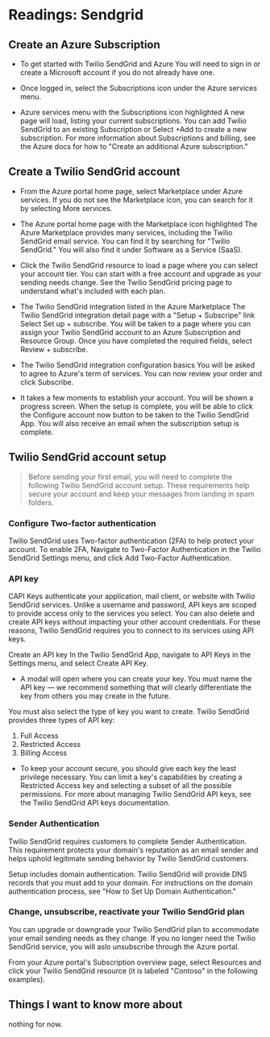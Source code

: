 # Readings: Sendgrid

## Create an Azure Subscription

* To get started with Twilio SendGrid and Azure You will need to sign in or create a Microsoft account if you do not already have one.

* Once logged in, select the Subscriptions icon under the Azure services menu.

* Azure services menu with the Subscriptions icon highlighted A new page will load, listing your current subscriptions. You can add Twilio SendGrid to an existing Subscription or Select +Add to create a new subscription. For more information about Subscriptions and billing, see the Azure docs for how to "Create an additional Azure subscription."

## Create a Twilio SendGrid account

* From the Azure portal home page, select Marketplace under Azure services. If you do not see the Marketplace icon, you can search for it by selecting More services.

* The Azure portal home page with the Marketplace icon highlighted The Azure Marketplace provides many services, including the Twilio SendGrid email service. You can find it by searching for "Twilio SendGrid." You will also find it under Software as a Service (SaaS).

* Click the Twilio SendGrid resource to load a page where you can select your account tier. You can start with a free account and upgrade as your sending needs change. See the Twilio SendGrid pricing page to understand what's included with each plan.

* The Twilio SendGrid integration listed in the Azure Marketplace The Twilio SendGrid integration detail page with a "Setup + Subscripe" link Select Set up + subscribe. You will be taken to a page where you can assign your Twilio SendGrid account to an Azure Subscription and Resource Group. Once you have completed the required fields, select Review + subscribe.

* The Twilio SendGrid integration configuration basics You will be asked to agree to Azure's term of services. You can now review your order and click Subscribe.

* It takes a few moments to establish your account. You will be shown a progress screen. When the setup is complete, you will be able to click the Configure account now button to be taken to the Twilio SendGrid App. You will also receive an email when the subscription setup is complete.

## Twilio SendGrid account setup

>Before sending your first email, you will need to complete the following Twilio SendGrid account setup. These requirements help secure your account and keep your messages from landing in spam folders.

### Configure Two-factor authentication

Twilio SendGrid uses Two-factor authentication (2FA) to help protect your account. To enable 2FA, Navigate to Two-Factor Authentication in the Twilio SendGrid Settings menu, and click Add Two-Factor Authentication.

### API key

CAPI Keys authenticate your application, mail client, or website with Twilio SendGrid services. Unlike a username and password, API keys are scoped to provide access only to the services you select. You can also delete and create API keys without impacting your other account credentials. For these reasons, Twilio SendGrid requires you to connect to its services using API keys.

Create an API key
In the Twilio SendGrid App, navigate to API Keys in the Settings menu, and select Create API Key.

* A modal will open where you can create your key. You must name the API key — we recommend something that will clearly differentiate the key from others you may create in the future.

You must also select the type of key you want to create. Twilio SendGrid provides three types of API key:

1. Full Access
2. Restricted Access
3. Billing Access

* To keep your account secure, you should give each key the least privilege necessary. You can limit a key's capabilities by creating a Restricted Access key and selecting a subset of all the possible permissions. For more about managing Twilio SendGrid API keys, see the Twilio SendGrid API keys documentation.

### Sender Authentication

Twilio SendGrid requires customers to complete Sender Authentication. This requirement protects your domain's reputation as an email sender and helps uphold legitimate sending behavior by Twilio SendGrid customers.

Setup includes domain authentication. Twilio SendGrid will provide DNS records that you must add to your domain. For instructions on the domain authentication process, see "How to Set Up Domain Authentication."

### Change, unsubscribe, reactivate your Twilio SendGrid plan

You can upgrade or downgrade your Twilio SendGrid plan to accommodate your email sending needs as they change. If you no longer need the Twilio SendGrid service, you will aslo unsubscribe through the Azure portal.

From your Azure portal's Subscription overview page, select Resources and click your Twilio SendGrid resource (it is labeled "Contoso" in the following examples).

## Things I want to know more about

nothing for now.
